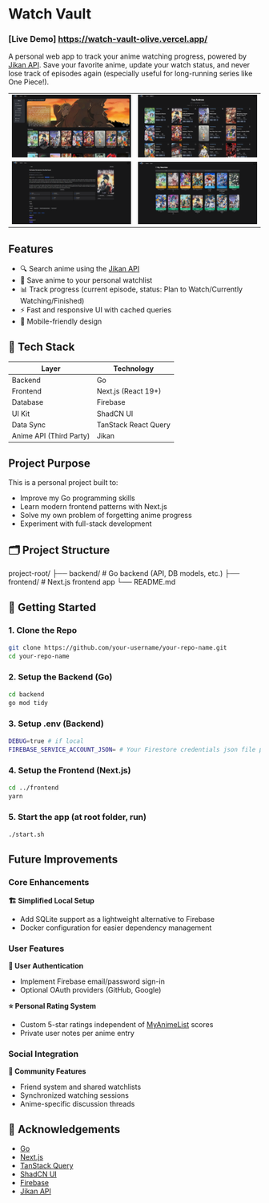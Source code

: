 # Watch Vault

### [Live Demo] https://watch-vault-olive.vercel.app/

A personal web app to track your anime watching progress, powered by [Jikan API](https://jikan.moe/). Save your favorite anime, update your watch status, and never lose track of episodes again (especially useful for long-running series like One Piece!).

<table border="0" cellspacing="0" cellpadding="0">
  <tr>
    <td><img src="./images/screenshot1.png" alt="Screenshot 1" style="width:100%"></td>
    <td><img src="./images/screenshot2.png" alt="Screenshot 2" style="width:100%"></td>
  </tr>
  <tr>
    <td><img src="./images/screenshot3.png" alt="Screenshot 3" style="width:100%"></td>
    <td><img src="./images/screenshot4.png" alt="Screenshot 4" style="width:100%"></td>
  </tr>
</table>

## Features

- 🔍 Search anime using the [Jikan API](https://jikan.moe/)
- 💾 Save anime to your personal watchlist
- 📊 Track progress (current episode, status: Plan to Watch/Currently Watching/Finished)
- ⚡ Fast and responsive UI with cached queries
- 📱 Mobile-friendly design

## 🔧 Tech Stack

| Layer                   | Technology           |
| ----------------------- | -------------------- |
| Backend                 | Go                   |
| Frontend                | Next.js (React 19+)  |
| Database                | Firebase             |
| UI Kit                  | ShadCN UI            |
| Data Sync               | TanStack React Query |
| Anime API (Third Party) | Jikan                |

## Project Purpose

This is a personal project built to:

- Improve my Go programming skills
- Learn modern frontend patterns with Next.js
- Solve my own problem of forgetting anime progress
- Experiment with full-stack development

## 🗂 Project Structure

project-root/
├── backend/ # Go backend (API, DB models, etc.)
├── frontend/ # Next.js frontend app
└── README.md

## 🚀 Getting Started

### 1. Clone the Repo

```bash
git clone https://github.com/your-username/your-repo-name.git
cd your-repo-name
```

### 2. Setup the Backend (Go)

```bash
cd backend
go mod tidy
```

### 3. Setup .env (Backend)

```bash
DEBUG=true # if local
FIREBASE_SERVICE_ACCOUNT_JSON= # Your Firestore credentials json file path (relative)
```

### 4. Setup the Frontend (Next.js)

```bash
cd ../frontend
yarn
```

### 5. Start the app (at root folder, run)

```bash
./start.sh
```

## Future Improvements

### Core Enhancements

**🏗️ Simplified Local Setup**

- Add SQLite support as a lightweight alternative to Firebase
- Docker configuration for easier dependency management

### User Features

**🔐 User Authentication**

- Implement Firebase email/password sign-in
- Optional OAuth providers (GitHub, Google)

**⭐ Personal Rating System**

- Custom 5-star ratings independent of [MyAnimeList](https://myanimelist.net/) scores
- Private user notes per anime entry

### Social Integration

**👥 Community Features**

- Friend system and shared watchlists
- Synchronized watching sessions
- Anime-specific discussion threads

## 🙌 Acknowledgements

- [Go](https://go.dev/)
- [Next.js](https://nextjs.org/)
- [TanStack Query](https://tanstack.com/query)
- [ShadCN UI](https://ui.shadcn.com/)
- [Firebase](https://firebase.google.com/)
- [Jikan API](https://jikan.moe/)
